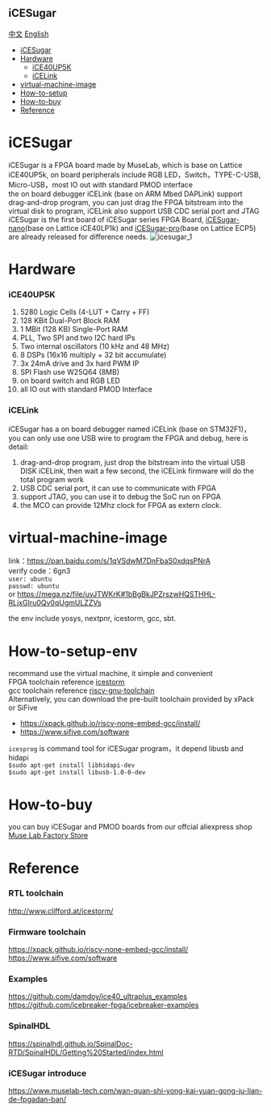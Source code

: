 iCESugar
-----------
[中文](./README.md) [English](./README_en.md)
* [iCESugar](#iCESugar) 
* [Hardware](#hardware)
	* [iCE40UP5K](ice40up5k)
	* [iCELink](icelink)
* [virtual-machine-image](#virtual-machine-image)
* [How-to-setup](#how-to-setup-env)
* [How-to-buy](#how-to-buy)
* [Reference](#reference)

# iCESugar
iCESugar is a FPGA board made by MuseLab, which is base on Lattice iCE40UP5k, on board peripherals include RGB LED，Switch，TYPE-C-USB, Micro-USB，most IO out with standard PMOD interface   
the on board debugger iCELink (base on ARM Mbed DAPLink) support drag-and-drop program, you can just drag the FPGA bitstream into the virtual disk to program, iCELink also support USB CDC serial port and JTAG   
iCESugar is the first board of iCESugar series FPGA Board, [iCESugar-nano](https://github.com/wuxx/icesugar-nano)(base on Lattice iCE40LP1k) and [iCESugar-pro](https://github.com/wuxx/icesugar-pro)(base on Lattice ECP5) are already released for difference needs.
![icesugar_1](https://github.com/wuxx/icesugar/blob/master/doc/iCESugar_1.jpg)

# Hardware
### iCE40UP5K
1. 5280 Logic Cells (4-LUT + Carry + FF)  
2. 128 KBit Dual-Port Block RAM  
3. 1 MBit (128 KB) Single-Port RAM  
4. PLL, Two SPI and two I2C hard IPs  
5. Two internal oscillators (10 kHz and 48 MHz)  
6. 8 DSPs (16x16 multiply + 32 bit accumulate)  
7. 3x 24mA drive and 3x hard PWM IP  
8. SPI Flash use W25Q64 (8MB)
9. on board switch and RGB LED
10. all IO out with standard PMOD Interface

### iCELink
iCESugar has a on board debugger named iCELink (base on STM32F1)，you can only use one USB wire to program the FPGA and debug, here is detail:   
1. drag-and-drop program, just drop the bitstream into the virtual USB DISK iCELink, then wait a few second, the iCELink firmware will do the total program work
2. USB CDC serial port, it can use to communicate with FPGA
3. support JTAG, you can use it to debug the SoC run on FPGA
4. the MCO can provide 12Mhz clock for FPGA as extern clock.

# virtual-machine-image
link：https://pan.baidu.com/s/1qVSdwM7DnFbaS0xdqsPNrA  
verify code：6gn3  
`user: ubuntu`  
`passwd: ubuntu`  
or
https://mega.nz/file/uvJTWKrK#1bBgBkJPZrszwHQSTHHL-RLjxGIru0Qv0qUgmULZZVs

the env include yosys, nextpnr, icestorm, gcc, sbt.

# How-to-setup-env
recommand use the virtual machine, it simple and convenient  
FPGA toolchain reference [icestorm](http://www.clifford.at/icestorm/)  
gcc toolchain reference [riscv-gnu-toolchain](https://pingu98.wordpress.com/2019/04/08/how-to-build-your-own-cpu-from-scratch-inside-an-fpga/)  
Alternatively, you can download the pre-built toolchain provided by xPack or SiFive
+ https://xpack.github.io/riscv-none-embed-gcc/install/
+ https://www.sifive.com/software    

`icesprog` is command tool for iCESugar program，it depend libusb and hidapi  
`$sudo apt-get install libhidapi-dev`  
`$sudo apt-get install libusb-1.0-0-dev`  

# How-to-buy
you can buy iCESugar and PMOD boards from our offcial aliexpress shop [Muse Lab Factory Store](https://www.aliexpress.com/item/4001201771358.html?pdp_ext_f=%7B%22sku_id%22:%2212000018061074631%22,%22ship_from%22:%22CN%22%7D&gps-id=pcStoreLeaderboard&scm=1007.22922.122102.0&scm_id=1007.22922.122102.0&scm-url=1007.22922.122102.0&pvid=ecf14214-d6c4-43f4-a14f-ba4dc34a480e&spm=a2g0o.store_pc_home.smartLeaderboard_1285899621.4001201771358)

# Reference
### RTL toolchain
http://www.clifford.at/icestorm/
### Firmware toolchain
https://xpack.github.io/riscv-none-embed-gcc/install/
https://www.sifive.com/software
### Examples
https://github.com/damdoy/ice40_ultraplus_examples  
https://github.com/icebreaker-fpga/icebreaker-examples
### SpinalHDL
https://spinalhdl.github.io/SpinalDoc-RTD/SpinalHDL/Getting%20Started/index.html
### iCESugar introduce
https://www.muselab-tech.com/wan-quan-shi-yong-kai-yuan-gong-ju-lian-de-fpgadan-ban/
